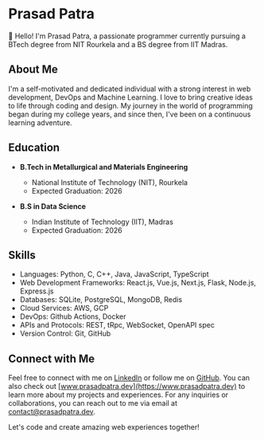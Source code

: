 # Prasad Patra

👋 Hello! I'm Prasad Patra, a passionate programmer currently pursuing a BTech degree from NIT Rourkela and a BS degree from IIT Madras.

## About Me

I'm a self-motivated and dedicated individual with a strong interest in web development, DevOps and Machine Learning. I love to bring creative ideas to life through coding and design. My journey in the world of programming began during my college years, and since then, I've been on a continuous learning adventure.

## Education

- **B.Tech in Metallurgical and Materials Engineering**
  - National Institute of Technology (NIT), Rourkela
  - Expected Graduation: 2026

- **B.S in Data Science**
  - Indian Institute of Technology (IIT), Madras
  - Expected Graduation: 2026

## Skills

- Languages: Python, C, C++, Java, JavaScript, TypeScript
- Web Development Frameworks: React.js, Vue.js, Next.js, Flask, Node.js, Express.js
- Databases: SQLite, PostgreSQL, MongoDB, Redis
- Cloud Services: AWS, GCP
- DevOps: Github Actions, Docker
- APIs and Protocols: REST, tRpc, WebSocket, OpenAPI spec
- Version Control: Git, GitHub

## Connect with Me

Feel free to connect with me on [LinkedIn](https://www.linkedin.com/in/prasadpatra50) or follow me on [GitHub](https://github.com/Seventy7dot2). You can also check out [www.prasadpatra.dev](https://www.prasadpatra.dev) to learn more about my projects and experiences. For any inquiries or collaborations, you can reach out to me via email at [contact@prasadpatra.dev](mailto:contact@prasadpatra.dev).

Let's code and create amazing web experiences together!
